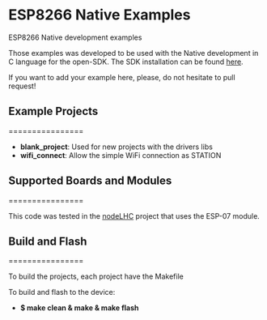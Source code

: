 # ESP8266 Native Examples
ESP8266 Native development examples

Those examples was developed to be used with the Native development in C language for the open-SDK.
The SDK installation can be found [here](https://github.com/pfalcon/esp-open-sdk).

If you want to add your example here, please, do not hesitate to pull request!

## Example Projects
================

* **blank_project**: Used for new projects with the drivers libs
* **wifi_connect**: Allow the simple WiFi connection as STATION

## Supported Boards and Modules
================

This code was tested in the [nodeLHC](https://hackaday.io/project/7763-nodelhc-esp8266-development-board) project that uses the ESP-07 module.

## Build and Flash
================

To build the projects, each project have the Makefile

To build and flash to the device:

* **$ make clean & make & make flash**
